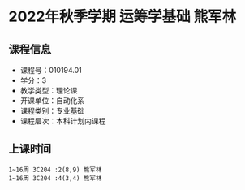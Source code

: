 # 2022年秋季学期 运筹学基础 熊军林






## 课程信息

- 课程号：010194.01
- 学分：3
- 教学类型：理论课
- 开课单位：自动化系
- 课程类别：专业基础
- 课程层次：本科计划内课程

## 上课时间

```
1~16周 3C204 :2(8,9) 熊军林
1~16周 3C204 :4(3,4) 熊军林
```

